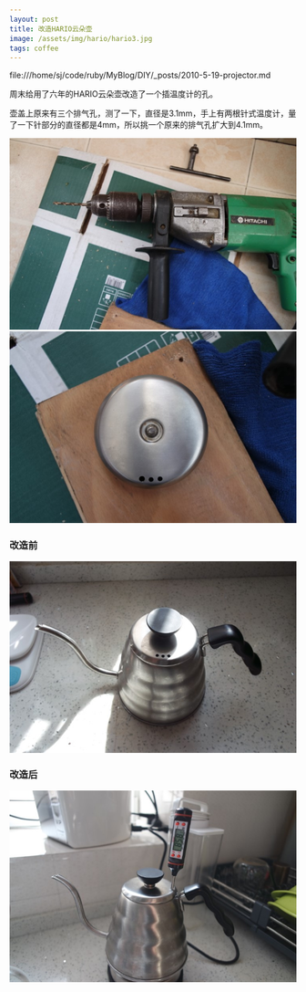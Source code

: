 ```yaml
---
layout: post
title: 改造HARIO云朵壶
image: /assets/img/hario/hario3.jpg
tags: coffee
---
```

file:///home/sj/code/ruby/MyBlog/DIY/_posts/2010-5-19-projector.md

周末给用了六年的HARIO云朵壶改造了一个插温度计的孔。

壶盖上原来有三个排气孔，测了一下，直径是3.1mm，手上有两根针式温度计，量了一下针部分的直径都是4mm，所以挑一个原来的排气孔扩大到4.1mm。

![](/assets/img/hario/hario3.jpg)
![](/assets/img/hario/hario4.jpg)

### 改造前

![](/assets/img/hario/hario1.jpg)

### 改造后

![](/assets/img/hario/hario2.jpg)
